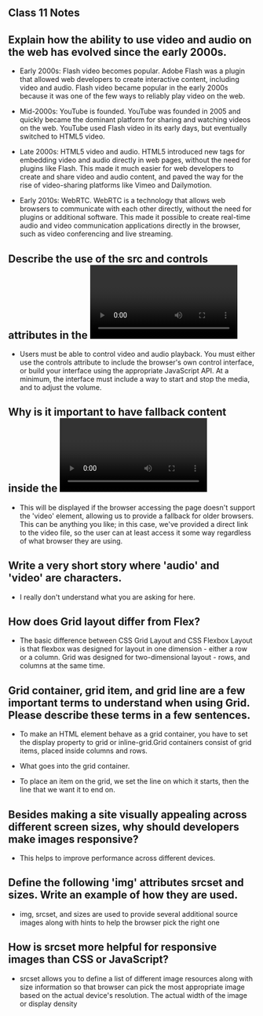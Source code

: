 ## Class  11 Notes

## Explain how the ability to use video and audio on the web has evolved since the early 2000s.

- Early 2000s: Flash video becomes popular. Adobe Flash was a plugin that allowed web developers to create interactive content, including video and audio. Flash video became popular in the early 2000s because it was one of the few ways to reliably play video on the web.

- Mid-2000s: YouTube is founded. YouTube was founded in 2005 and quickly became the dominant platform for sharing and watching videos on the web. YouTube used Flash video in its early days, but eventually switched to HTML5 video.

- Late 2000s: HTML5 video and audio. HTML5 introduced new tags for embedding video and audio directly in web pages, without the need for plugins like Flash. This made it much easier for web developers to create and share video and audio content, and paved the way for the rise of video-sharing platforms like Vimeo and Dailymotion.

- Early 2010s: WebRTC. WebRTC is a technology that allows web browsers to communicate with each other directly, without the need for plugins or additional software. This made it possible to create real-time audio and video communication applications directly in the browser, such as video conferencing and live streaming.  

## Describe the use of the src and controls attributes in the <video> element.

- Users must be able to control video and audio playback. You must either use the controls attribute to include the browser's own control interface, or build your interface using the appropriate JavaScript API. At a minimum, the interface must include a way to start and stop the media, and to adjust the volume.


## Why is it important to have fallback content inside the <video> element?

- This will be displayed if the browser accessing the page doesn't support the 'video' element, allowing us to provide a fallback for older browsers. This can be anything you like; in this case, we've provided a direct link to the video file, so the user can at least access it some way regardless of what browser they are using.

## Write a very short story where 'audio' and 'video' are characters.

- I really don't understand what you are asking for here.

## How does Grid layout differ from Flex?

- The basic difference between CSS Grid Layout and CSS Flexbox Layout is that flexbox was designed for layout in one dimension - either a row or a column. Grid was designed for two-dimensional layout - rows, and columns at the same time.

## Grid container, grid item, and grid line are a few important terms to understand when using Grid. Please describe these terms in a few sentences.

- To make an HTML element behave as a grid container, you have to set the display property to grid or inline-grid.Grid containers consist of grid items, placed inside columns and rows.

- What goes into the grid container.

- To place an item on the grid, we set the line on which it starts, then the line that we want it to end on.

## Besides making a site visually appealing across different screen sizes, why should developers make images responsive?

- This helps to improve performance across different devices.

## Define the following 'img' attributes srcset and sizes. Write an example of how they are used.

- img, srcset, and sizes are used to provide several additional source images along with hints to help the browser pick the right one

## How is srcset more helpful for responsive images than CSS or JavaScript?

- srcset allows you to define a list of different image resources along with size information so that browser can pick the most appropriate image based on the actual device's resolution. The actual width of the image or display density
